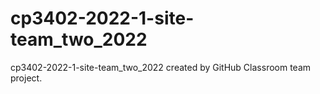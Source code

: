 # cp3402-2022-1-site-team_two_2022
cp3402-2022-1-site-team_two_2022 created by GitHub Classroom
team project. 
